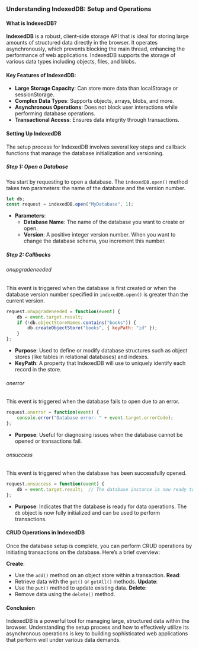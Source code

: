 ### Understanding IndexedDB: Setup and Operations

#### What is IndexedDB?

**IndexedDB** is a robust, client-side storage API that is ideal for storing large amounts of structured data directly in the browser. It operates asynchronously, which prevents blocking the main thread, enhancing the performance of web applications. IndexedDB supports the storage of various data types including objects, files, and blobs.

#### Key Features of IndexedDB:
- **Large Storage Capacity**: Can store more data than localStorage or sessionStorage.
- **Complex Data Types**: Supports objects, arrays, blobs, and more.
- **Asynchronous Operations**: Does not block user interactions while performing database operations.
- **Transactional Access**: Ensures data integrity through transactions.

#### Setting Up IndexedDB

The setup process for IndexedDB involves several key steps and callback functions that manage the database initialization and versioning.

##### Step 1: Open a Database
You start by requesting to open a database. The `indexedDB.open()` method takes two parameters: the name of the database and the version number.

```javascript
let db;
const request = indexedDB.open("MyDatabase", 1);
```

- **Parameters**:
  - **Database Name**: The name of the database you want to create or open.
  - **Version**: A positive integer version number. When you want to change the database schema, you increment this number.

##### Step 2: Callbacks

###### onupgradeneeded
This event is triggered when the database is first created or when the database version number specified in `indexedDB.open()` is greater than the current version.

```javascript
request.onupgradeneeded = function(event) {
    db = event.target.result;
    if (!db.objectStoreNames.contains("books")) {
        db.createObjectStore("books", { keyPath: "id" });
    }
};
```

- **Purpose**: Used to define or modify database structures such as object stores (like tables in relational databases) and indexes.
- **KeyPath**: A property that IndexedDB will use to uniquely identify each record in the store.

###### onerror
This event is triggered when the database fails to open due to an error.

```javascript
request.onerror = function(event) {
    console.error("Database error: " + event.target.errorCode);
};
```

- **Purpose**: Useful for diagnosing issues when the database cannot be opened or transactions fail.

###### onsuccess
This event is triggered when the database has been successfully opened.

```javascript
request.onsuccess = function(event) {
    db = event.target.result;  // The database instance is now ready to use.
};
```

- **Purpose**: Indicates that the database is ready for data operations. The `db` object is now fully initialized and can be used to perform transactions.

#### CRUD Operations in IndexedDB
Once the database setup is complete, you can perform CRUD operations by initiating transactions on the database. Here’s a brief overview:

**Create**:
- Use the `add()` method on an object store within a transaction.
**Read**:
- Retrieve data with the `get()` or `getAll()` methods.
**Update**:
- Use the `put()` method to update existing data.
**Delete**:
- Remove data using the `delete()` method.

#### Conclusion

IndexedDB is a powerful tool for managing large, structured data within the browser. Understanding the setup process and how to effectively utilize its asynchronous operations is key to building sophisticated web applications that perform well under various data demands.
